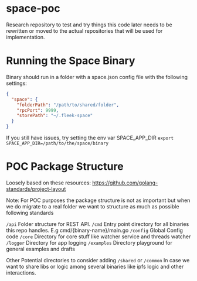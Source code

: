 # space-poc


Research repository to test and try things
this code later needs to be rewritten or moved to the actual
repositories that will be used for implementation.


# Running the Space Binary

Binary should run in a folder with a space.json config file with the following settings:
```json
{
  "space": {
    "folderPath": "/path/to/shared/folder",
    "rpcPort": 9999,
    "storePath": "~/.fleek-space"
  }
}
```

If you still have issues, try setting the env var SPACE_APP_DIR
`export SPACE_APP_DIR=/path/to/the/space/binary`

# POC Package Structure
Loosely based on these resources:
https://github.com/golang-standards/project-layout


Note: For POC purposes the package structure is not as important but when we do migrate to a real folder we want to
structure as much as possible following standards  

`/api` Folder structure for REST API.
`/cmd` Entry point directory for all binaries this repo handles. E.g cmd/{binary-name}/main.go
`/config` Global Config code
`/core` Directory for core stuff like watcher service and threads watcher
`/logger` Directory for app logging 
`/examples` Directory playground for general examples and drafts

Other Potential directories to consider adding
`/shared` or  `/common` In case we want to share libs or logic among several binaries like 
ipfs logic and other interactions.

